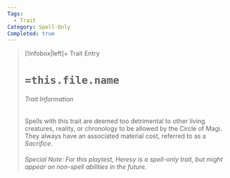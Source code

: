 ```yaml
---
Tags:
  - Trait
Category: Spell-Only
Completed: true
---
```

> [!infobox|left]+ Trait Entry
> # `=this.file.name`
> ###### Trait Information
> Spells with this trait are deemed too detrimental to other living creatures, reality, or chronology to be allowed by the Circle of Magi. They always have an associated material cost, referred to as a *Sacrifice*.
> ###### *Special Note:* For this playtest, Heresy is a *spell-only* trait, but might appear on non-spell abilities in the future.